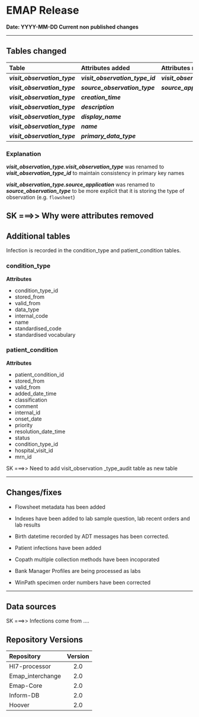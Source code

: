 # EMAP Release

**Date: YYYY-MM-DD  Current non published changes**

---
## Tables changed

| Table           | Attributes added | Attributes removed |
| :-              |:-                |:-                  |
| ***visit_observation_type***   | ***visit_observation_type_id***       | ***visit_observation_type***         |
| ***visit_observation_type***   | ***source_observation_type***       | ***source_application***         |
| ***visit_observation_type***   | ***creation_time*** |  |
| ***visit_observation_type***   | ***description*** |  |
| ***visit_observation_type***   | ***display_name*** |  |
| ***visit_observation_type***   | ***name*** |  |
| ***visit_observation_type***   | ***primary_data_type*** |  |

### Explanation

***visit_observation_type.visit_observation_type*** was renamed to ***visit_observation_type_id*** to maintain consistency in primary key names

***visit_observation_type.source_application*** was renamed to ***source_observation_type*** to be more explicit that it is storing the type of observation (e.g. `flowsheet`)

SK ===>> Why were attributes removed 
---

## Additional tables

Infection is recorded in the condition_type and patient_condition tables.

### condition_type

**Attributes**

* condition_type_id
* stored_from
* valid_from
* data_type
* internal_code
* name
* standardised_code
* standardised vocabulary

### patient_condition

**Attributes**

* patient_condition_id
* stored_from
* valid_from
* added_date_time
* classification
* comment
* internal_id
* onset_date
* priority
* resolution_date_time
* status
* condition_type_id
* hospital_visit_id
* mrn_id

SK ===>> Need to add visit_observation _type_audit table as new table

---


## Changes/fixes

* Flowsheet metadata has been added

* Indexes have been added to lab sample question, lab recent orders and lab results

* Birth datetime recorded by ADT messages has been corrected.

* Patient infections have been added

* Copath multiple collection methods have been incoporated

* Bank Manager Profiles are being processed as labs

* WinPath specimen order numbers have been corrected

---

## Data sources

SK ===>> Infections come from ....

## Repository Versions

| Repository            | Version |
| :-                    | :-:     |
|Hl7-processor          | 2.0     |
|Emap_interchange       | 2.0     |
|Emap-Core              | 2.0     |
|Inform-DB              | 2.0     |
|Hoover                 | 2.0     |
